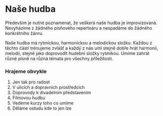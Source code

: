 # Naše hudba

Především je nutné poznamenat, že veškerá naše hudba je improvizovaná. Nevyházíme z žádného písňového repertoáru a nespadáme do žádného konkrétního žánru.

Naše hudba má rytmickou, harmonickou a melodickou složku. Každou z těchto částí trénujeme zvlášť a každý z nás umí stejně dobře hrát harmonii, melodii, stejně jako doprovodit hudební složky rytmikou. Umíme zahrát různé písně na různá témata pro všechny příležitosti.

### Hrajeme obvykle

1. Jen tak pro radost
2. V ulicích a dopravních prostředcích
3. Doprovody k divadelním představením
4. Filmovou hudbu
5. Vedeme kurzy toho co umíme
6. Děláme ostudu kde to jen lze



